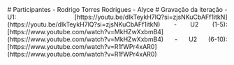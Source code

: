 <div align="justify">
# Participantes
- Rodrigo Torres Rodrigues
- Alyce
# Gravação da iteração
- U1: [https://youtu.be/dlkTeykH7lQ?si=zjsNKuCbAFf1itkN](https://youtu.be/dlkTeykH7lQ?si=zjsNKuCbAFf1itkN)
- U2 (1-5): [https://www.youtube.com/watch?v=MkHZwXxbmB4](https://www.youtube.com/watch?v=MkHZwXxbmB4)
- U2 (6-10): [https://www.youtube.com/watch?v=R1fWPr4xAR0](https://www.youtube.com/watch?v=R1fWPr4xAR0)

</div>  
